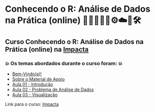 # Conhecendo o R: Análise de Dados na Prática (online) 👨🏻‍💻🤖🤯⚙️☁️🎲🛠️
## Curso Conhecendo o R: Análise de Dados na Prática (online) na [Impacta](https://www.impacta.com.br/cursos/conhecendo-o-r-analise-de-dados-na-pratica-online)
### 💥 Os temas abordados durante o curso foram: 💥
- [Bem-Vindo(a)!](https://github.com/romulovieira777/Conhecendo_o_R-_Analise_de_Dados_na_Pratica_Online/tree/main/Bem_Vindo)
- [Sobre o Material de Apoio](https://github.com/romulovieira777/Conhecendo_o_R-_Analise_de_Dados_na_Pratica_Online/tree/main/Sobre_o_Material_de_Apoio)
- [Aula 01 - Introdução](https://github.com/romulovieira777/Conhecendo_o_R_Analise_de_Dados_na_Pratica_Online/tree/main/Aula_01_Introducao)
- [Aula 02 - Problema de Análise de Dados](https://github.com/romulovieira777/Conhecendo_o_R_Analise_de_Dados_na_Pratica_Online/tree/main/Aula_02_Problema_de_Analise_de_Dados)
- [Aula 03 - Visualização]()

Link para o curso: [Impacta](https://www.impacta.com.br/cursos/conhecendo-o-r-analise-de-dados-na-pratica-online)
